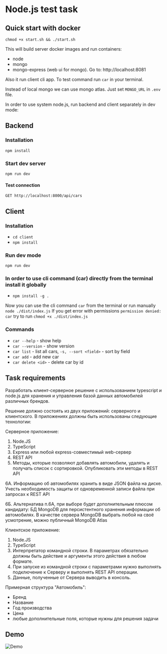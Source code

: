 # Node.js test task

## Quick start with docker

```
chmod +x start.sh && ./start.sh
```

This will build server docker images and run containers:

- node
- mongo
- mongo-express (web ui for mongo). Go to: http://localhost:8081

Also it run client cli app. To test command run `car` in your terminal.

Instead of local mongo we can use mongo atlas. Just set `MONGO_URL` in `.env` file.

In order to use system node.js, run backend and client separately in dev mode:

## Backend

### Installation

`npm install`

### Start dev server

`npm run dev`

#### Test connection

`GET http://localhost:8000/api/cars`

## Client

### Installation

- `cd client`
- `npm install`

### Run dev mode

`npm run dev`

### In order to use cli command (car) directly from the terminal install it globally

- `npm install -g .`

Now you can use the cli command `car` from the terminal or run manually `node ./dist/index.js`
If you get error with permissions `permission denied: car` try to run `chmod +x ./dist/index.js`

### Commands

- `car --help` - show help
- `car --version` - show version
- `car list` - list all cars, `-s, --sort <field>` - sort by field
- `car add` - add new car
- `car delete <id>` - delete car by id

## Task requirements

Разработать клиент-серверное решение с использованием typescript и node.js для хранения и управления базой данных
автомобилей различных брендов.

Решение должно состоять из двух приложений: серверного и клиентского. В приложениях должны быть использованы следующие
технологии:

Серверное приложение:

1. Node.JS
2. TypeScript
3. Express или любой express-совместимый web-сервер
4. REST API
5. Методы, которые позволяют добавлять автомобили, удалять и получать список с сортировкой. Опубликовать эти методы в
   REST API

6А. Информацию об автомобилях хранить в виде JSON файла на диске. Учесть необходимость защиты от одновременной записи
файла при запросах к REST API

6Б. Альтернатива п.6А, при выборе будет дополнительным плюсом кандидату: БД MongoDB для персистентного хранения
информации об автомобилях. В качестве сервера MongoDB выбрать любой на своё усмотрение, можно публичный MongoDB Atlas

Клиентское приложение:

1. Node.JS
2. TypeScript
3. Интерпретатор командной строки. В параметрах обязательно должны быть действие и аргументы этого действия в любом
   формате.
4. При запуске из командной строки с параметрами нужно выполнять подключение к Серверу и выполнять REST API операции.
5. Данные, полученные от Сервера выводить в консоль.

Примерная структура "Автомобиль":

- Бренд
- Название
- Год производства
- Цена
- любые дополнительные поля, которые нужны для решения задачи

## Demo

![Demo](./artificats/demo.gif)
